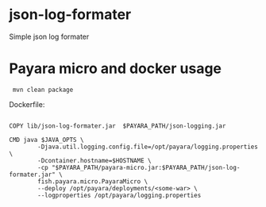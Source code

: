 # json-log-formater
Simple json log formater

# Payara micro and docker usage
` 
mvn clean package 
`

Dockerfile:

```

COPY lib/json-log-formater.jar  $PAYARA_PATH/json-logging.jar

CMD java $JAVA_OPTS \
	 	-Djava.util.logging.config.file=/opt/payara/logging.properties \
	 	-Dcontainer.hostname=$HOSTNAME \
	 	-cp "$PAYARA_PATH/payara-micro.jar:$PAYARA_PATH/json-log-formater.jar" \
	 	fish.payara.micro.PayaraMicro \
		--deploy /opt/payara/deployments/<some-war> \
		--logproperties /opt/payara/logging.properties
```

